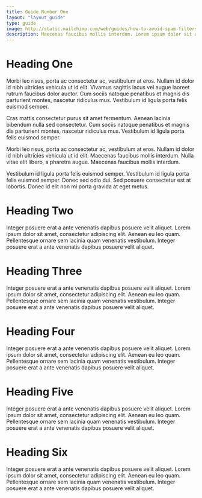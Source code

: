 ```yaml
---
title: Guide Number One
layout: "layout_guide"
type: guide
image: http://static.mailchimp.com/web/guides/how-to-avoid-spam-filters/images/cover.jpg
description: Maecenas faucibus mollis interdum. Lorem ipsum dolor sit amet, consectetur adipiscing elit. Maecenas sed diam eget risus varius blandit sit amet non magna. Sed posuere consectetur est at lobortis.
---
```


# Heading One

Morbi leo risus, porta ac consectetur ac, vestibulum at eros. Nullam id dolor id nibh ultricies vehicula ut id elit. Vivamus sagittis lacus vel augue laoreet rutrum faucibus dolor auctor. Cum sociis natoque penatibus et magnis dis parturient montes, nascetur ridiculus mus. Vestibulum id ligula porta felis euismod semper.

Cras mattis consectetur purus sit amet fermentum. Aenean lacinia bibendum nulla sed consectetur. Cum sociis natoque penatibus et magnis dis parturient montes, nascetur ridiculus mus. Vestibulum id ligula porta felis euismod semper.

Morbi leo risus, porta ac consectetur ac, vestibulum at eros. Nullam id dolor id nibh ultricies vehicula ut id elit. Maecenas faucibus mollis interdum. Nulla vitae elit libero, a pharetra augue. Maecenas faucibus mollis interdum.

Vestibulum id ligula porta felis euismod semper. Vestibulum id ligula porta felis euismod semper. Donec sed odio dui. Sed posuere consectetur est at lobortis. Donec id elit non mi porta gravida at eget metus.

# Heading Two

Integer posuere erat a ante venenatis dapibus posuere velit aliquet. Lorem ipsum dolor sit amet, consectetur adipiscing elit. Aenean eu leo quam. Pellentesque ornare sem lacinia quam venenatis vestibulum. Integer posuere erat a ante venenatis dapibus posuere velit aliquet.

# Heading Three

Integer posuere erat a ante venenatis dapibus posuere velit aliquet. Lorem ipsum dolor sit amet, consectetur adipiscing elit. Aenean eu leo quam. Pellentesque ornare sem lacinia quam venenatis vestibulum. Integer posuere erat a ante venenatis dapibus posuere velit aliquet.

# Heading Four

Integer posuere erat a ante venenatis dapibus posuere velit aliquet. Lorem ipsum dolor sit amet, consectetur adipiscing elit. Aenean eu leo quam. Pellentesque ornare sem lacinia quam venenatis vestibulum. Integer posuere erat a ante venenatis dapibus posuere velit aliquet.

# Heading Five

Integer posuere erat a ante venenatis dapibus posuere velit aliquet. Lorem ipsum dolor sit amet, consectetur adipiscing elit. Aenean eu leo quam. Pellentesque ornare sem lacinia quam venenatis vestibulum. Integer posuere erat a ante venenatis dapibus posuere velit aliquet.

# Heading Six

Integer posuere erat a ante venenatis dapibus posuere velit aliquet. Lorem ipsum dolor sit amet, consectetur adipiscing elit. Aenean eu leo quam. Pellentesque ornare sem lacinia quam venenatis vestibulum. Integer posuere erat a ante venenatis dapibus posuere velit aliquet.
